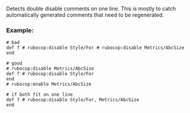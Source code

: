 Detects double disable comments on one line. This is mostly to catch
automatically generated comments that need to be regenerated.

### Example:
    # bad
    def f # rubocop:disable Style/For # rubocop:disable Metrics/AbcSize
    end

    # good
    # rubocop:disable Metrics/AbcSize
    def f # rubocop:disable Style/For
    end
    # rubocop:enable Metrics/AbcSize

    # if both fit on one line
    def f # rubocop:disable Style/For, Metrics/AbcSize
    end
